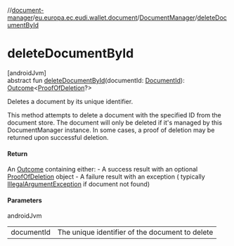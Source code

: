 //[document-manager](../../../index.md)/[eu.europa.ec.eudi.wallet.document](../index.md)/[DocumentManager](index.md)/[deleteDocumentById](delete-document-by-id.md)

# deleteDocumentById

[androidJvm]\
abstract fun [deleteDocumentById](delete-document-by-id.md)(documentId: [DocumentId](../-document-id/index.md)): [Outcome](../-outcome/index.md)&lt;[ProofOfDeletion](../-proof-of-deletion/index.md)?&gt;

Deletes a document by its unique identifier.

This method attempts to delete a document with the specified ID from the document store. The document will only be deleted if it's managed by this DocumentManager instance. In some cases, a proof of deletion may be returned upon successful deletion.

#### Return

An [Outcome](../-outcome/index.md) containing either:     - A success result with an
optional [ProofOfDeletion](../-proof-of-deletion/index.md) object - A failure result with an
exception (
typically [IllegalArgumentException](https://developer.android.com/reference/kotlin/java/lang/IllegalArgumentException.html)
if document not found)

#### Parameters

androidJvm

| | |
|---|---|
| documentId | The unique identifier of the document to delete |
